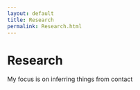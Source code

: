 ```yaml
---
layout: default
title: Research
permalink: Research.html
---
```


<div class="blurb">
	<h1>Research</h1>
	<p>My focus is on inferring things from contact</p>
</div><!-- /.blurb -->
